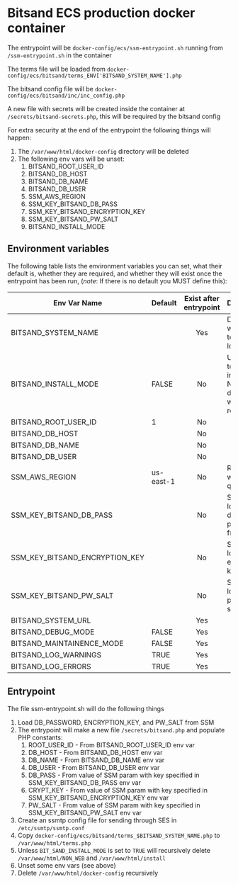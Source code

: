 # Bitsand ECS production docker container

The entrypoint will be `docker-config/ecs/ssm-entrypoint.sh` running from `/ssm-entrypoint.sh` in the container

The terms file will be loaded from `docker-config/ecs/bitsand/terms_ENV['BITSAND_SYSTEM_NAME'].php`

The bitsand config file will be `docker-config/ecs/bitsand/inc/inc_config.php`

A new file with secrets will be created inside the container at `/secrets/bitsand-secrets.php`, this will be required by
the bitsand config

For extra security at the end of the entrypoint the following things will happen:

1. The `/var/www/html/docker-config` directory will be deleted
2. The following env vars will be unset:
   1. BITSAND_ROOT_USER_ID
   2. BITSAND_DB_HOST
   3. BITSAND_DB_NAME
   4. BITSAND_DB_USER
   5. SSM_AWS_REGION
   6. SSM_KEY_BITSAND_DB_PASS
   7. SSM_KEY_BITSAND_ENCRYPTION_KEY
   8. SSM_KEY_BITSAND_PW_SALT
   9. BITSAND_INSTALL_MODE

## Environment variables

The following table lists the environment variables you can set, what their default is, whether they are required, and
whether they will exist once the entrypoint has been run, (_note_: If there is no default you MUST define this):

| Env Var Name                   | Default   | Exist after entrypoint | Description                                                        |
| ------------------------------ | --------- |:----------------------:| ------------------------------------------------------------------ |
| BITSAND_SYSTEM_NAME            |           | Yes                    | Decides which terms file to load                                   |
| BITSAND_INSTALL_MODE           | FALSE     | No                     | Unless set to TRUE install and NON_WEB directories will be removed |
| BITSAND_ROOT_USER_ID           | 1         | No                     |                                                                    |
| BITSAND_DB_HOST                |           | No                     |                                                                    |
| BITSAND_DB_NAME                |           | No                     |                                                                    |
| BITSAND_DB_USER                |           | No                     |                                                                    |
| SSM_AWS_REGION                 | us-east-1 | No                     | Region in which to query SSM                                       |
| SSM_KEY_BITSAND_DB_PASS        |           | No                     | SSM Key to load database password from                             |
| SSM_KEY_BITSAND_ENCRYPTION_KEY |           | No                     | SSM Key to load encryption key from                                |
| SSM_KEY_BITSAND_PW_SALT        |           | No                     | SSM Key to load password salt from                                 |
| BITSAND_SYSTEM_URL             |           | Yes                    |                                                                    |
| BITSAND_DEBUG_MODE             | FALSE     | Yes                    |                                                                    |
| BITSAND_MAINTAINENCE_MODE      | FALSE     | Yes                    |                                                                    |
| BITSAND_LOG_WARNINGS           | TRUE      | Yes                    |                                                                    |
| BITSAND_LOG_ERRORS             | TRUE      | Yes                    |                                                                    |


## Entrypoint

The file ssm-entrypoint.sh will do the following things

1. Load DB\_PASSWORD, ENCRYPTION\_KEY, and PW\_SALT from SSM
2. The entrypoint will make a new file `/secrets/bitsand.php` and populate PHP constants:
   1. ROOT_USER_ID - From BITSAND_ROOT_USER_ID env var
   2. DB_HOST - From BITSAND_DB_HOST env var
   3. DB_NAME - From BITSAND_DB_NAME env var
   4. DB_USER - From BITSAND_DB_USER env var
   6. DB_PASS - From value of SSM param with key specified in SSM_KEY_BITSAND_DB_PASS env var
   7. CRYPT_KEY - From value of SSM param with key specified in SSM_KEY_BITSAND_ENCRYPTION_KEY env var
   8. PW_SALT - From value of SSM param with key specified in SSM_KEY_BITSAND_PW_SALT env var
3. Create an ssmtp config file for sending through SES in `/etc/ssmtp/ssmtp.conf`
3. Copy `docker-config/ecs/bitsand/terms_$BITSAND_SYSTEM_NAME.php` to `/var/www/html/terms.php`
4. Unless `BIT_SAND_INSTALL_MODE` is set to `TRUE` will recursively delete `/var/www/html/NON_WEB` and `/var/www/html/install`
5. Unset some env vars (see above)
6. Delete `/var/www/html/docker-config` recursively

